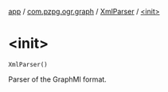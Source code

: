 [app](../../index.md) / [com.pzpg.ogr.graph](../index.md) / [XmlParser](index.md) / [&lt;init&gt;](./-init-.md)

# &lt;init&gt;

`XmlParser()`

Parser of the GraphMl format.

